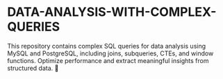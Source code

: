 # DATA-ANALYSIS-WITH-COMPLEX-QUERIES
This repository contains complex SQL queries for data analysis using MySQL and PostgreSQL, including joins, subqueries, CTEs, and window functions. Optimize performance and extract meaningful insights from structured data. 🚀

